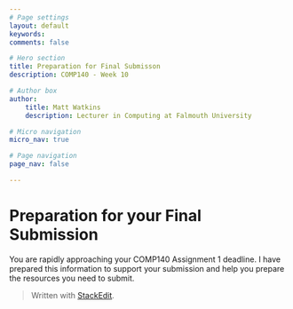 ```yaml
---
# Page settings
layout: default
keywords:
comments: false

# Hero section
title: Preparation for Final Submisson
description: COMP140 - Week 10

# Author box
author:
    title: Matt Watkins
    description: Lecturer in Computing at Falmouth University

# Micro navigation
micro_nav: true

# Page navigation
page_nav: false

---
```


# Preparation for your Final Submission

You are rapidly approaching your COMP140 Assignment 1 deadline. I have prepared this information to support your submission and help you prepare the resources you need to submit.



> Written with [StackEdit](https://stackedit.io/).
<!--stackedit_data:
eyJoaXN0b3J5IjpbMTYzMzI0ODA4OCwyMzU1OTY0MjZdfQ==
-->